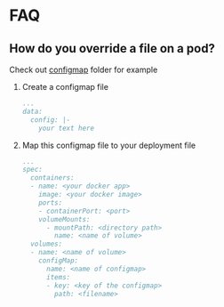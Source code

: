 # FAQ

## How do you override a file on a pod?
Check out [configmap](/configmap) folder for example

1. Create a configmap file
    ```yaml
    ...
    data:
      config: |-
        your text here
    ```
2. Map this configmap file to your deployment file
    ```yaml
    ...
    spec:
      containers:
      - name: <your docker app>
        image: <your docker image>
        ports:
        - containerPort: <port>
        volumeMounts:
          - mountPath: <directory path>
            name: <name of volume>
      volumes:
      - name: <name of volume>
        configMap:
          name: <name of configmap>
          items:
          - key: <key of the configmap>
            path: <filename>
    ```